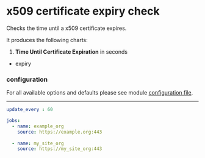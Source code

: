 # x509 certificate expiry check

Checks the time until a x509 certificate expires.

It produces the following charts:

1. **Time Until Certificate Expiration** in seconds
 * expiry

### configuration

For all available options and defaults please see module [configuration file](https://github.com/netdata/go.d.plugin/blob/master/config/go.d/x509.conf).
___

```yaml
update_every : 60

jobs:
  - name: example_org
    source: https://example.org:443
  
  - name: my_site_org
    source: https://my_site_org:443
```
